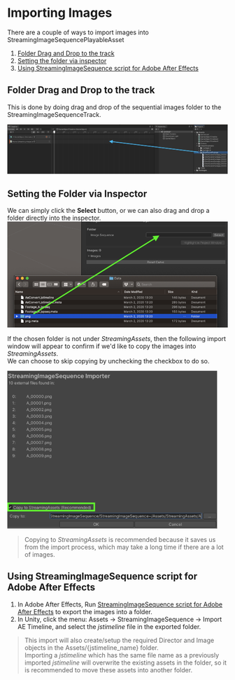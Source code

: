 # Importing Images

There are a couple of ways to import images into StreamingImageSequencePlayableAsset

1. [Folder Drag and Drop to the track](#folder-drag-and-drop-to-the-track)
1. [Setting the folder via inspector](#setting-the-folder-via-inspector)
1. [Using StreamingImageSequence script for Adobe After Effects](using-streamingImageSequence-script-for-adobe-after-effects)

## Folder Drag and Drop to the track

This is done by doing drag and drop of the sequential images folder to the StreamingImageSequenceTrack.

<img src="../images/DragAndDropFolder.png" width=960>  

## Setting the Folder via Inspector

We can simply click the **Select** button, or we can also drag and drop a folder directly into the inspector.
<img src="../images/DragAndDropInspector.png" width=640>  

If the chosen folder is not under *StreamingAssets*, then the following import window will appear to confirm if we'd like to copy the images into *StreamingAssets*.   
We can choose to skip copying by unchecking the checkbox to do so.

<img src="../images/ImporterWindow.png" width=480>  

> Copying to *StreamingAssets* is recommended because it saves us from the import process, which may take a long time if there are a lot of images.

## Using StreamingImageSequence script for Adobe After Effects

1. In Adobe After Effects, Run [StreamingImageSequence script for Adobe After Effects](https://github.com/unity3d-jp/StreamingImageSequence/tree/dev/AE~/Plugins) to export the images into a folder.
2. In Unity, click the menu: Assets -> StreamingImageSequence -> Import AE Timeline, and select the *jstimeline* file in the exported folder.

> This import will also create/setup the required Director and Image objects in the Assets/{jstimeline_name} folder.  
Importing a *jstimeline* which has the same file name as a previously imported *jstimeline* will overwrite the existing assets in the folder, 
so it is recommended to move these assets into another folder.

